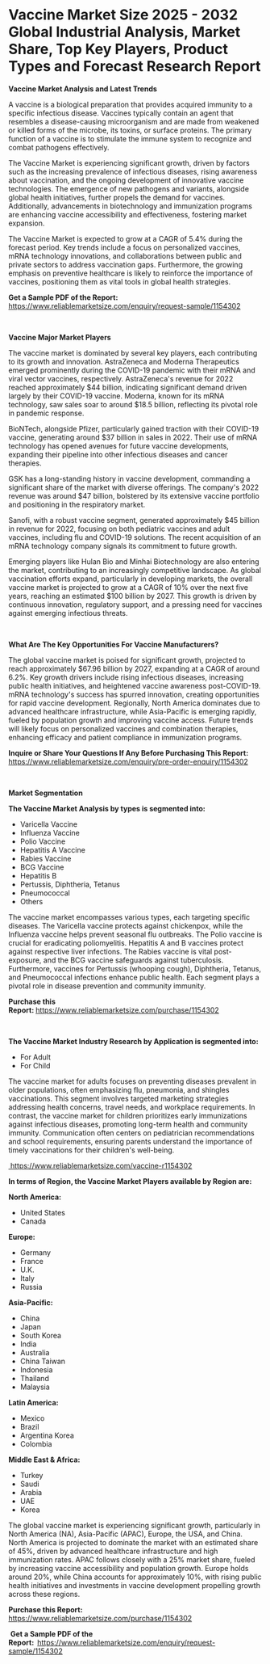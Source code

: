 <p><h1>Vaccine Market Size 2025 - 2032 Global Industrial Analysis, Market Share, Top Key Players, Product Types and Forecast Research Report</h1></p><p><strong>Vaccine Market Analysis and Latest Trends</strong></p>
<p><p>A vaccine is a biological preparation that provides acquired immunity to a specific infectious disease. Vaccines typically contain an agent that resembles a disease-causing microorganism and are made from weakened or killed forms of the microbe, its toxins, or surface proteins. The primary function of a vaccine is to stimulate the immune system to recognize and combat pathogens effectively.</p><p>The Vaccine Market is experiencing significant growth, driven by factors such as the increasing prevalence of infectious diseases, rising awareness about vaccination, and the ongoing development of innovative vaccine technologies. The emergence of new pathogens and variants, alongside global health initiatives, further propels the demand for vaccines. Additionally, advancements in biotechnology and immunization programs are enhancing vaccine accessibility and effectiveness, fostering market expansion.</p><p>The Vaccine Market is expected to grow at a CAGR of 5.4% during the forecast period. Key trends include a focus on personalized vaccines, mRNA technology innovations, and collaborations between public and private sectors to address vaccination gaps. Furthermore, the growing emphasis on preventive healthcare is likely to reinforce the importance of vaccines, positioning them as vital tools in global health strategies.</p></p>
<p><strong>Get a Sample PDF of the Report:&nbsp;</strong> <a href="https://www.reliablemarketsize.com/enquiry/request-sample/1154302?utm_campaign=3183&utm_medium=2&utm_source=Github&utm_content=ia&utm_term=19042025&utm_id=vaccine">https://www.reliablemarketsize.com/enquiry/request-sample/1154302</a></p>
<p>&nbsp;</p>
<p><strong>Vaccine Major Market Players</strong></p>
<p><p>The vaccine market is dominated by several key players, each contributing to its growth and innovation. AstraZeneca and Moderna Therapeutics emerged prominently during the COVID-19 pandemic with their mRNA and viral vector vaccines, respectively. AstraZeneca's revenue for 2022 reached approximately $44 billion, indicating significant demand driven largely by their COVID-19 vaccine. Moderna, known for its mRNA technology, saw sales soar to around $18.5 billion, reflecting its pivotal role in pandemic response.</p><p>BioNTech, alongside Pfizer, particularly gained traction with their COVID-19 vaccine, generating around $37 billion in sales in 2022. Their use of mRNA technology has opened avenues for future vaccine developments, expanding their pipeline into other infectious diseases and cancer therapies.</p><p>GSK has a long-standing history in vaccine development, commanding a significant share of the market with diverse offerings. The company's 2022 revenue was around $47 billion, bolstered by its extensive vaccine portfolio and positioning in the respiratory market.</p><p>Sanofi, with a robust vaccine segment, generated approximately $45 billion in revenue for 2022, focusing on both pediatric vaccines and adult vaccines, including flu and COVID-19 solutions. The recent acquisition of an mRNA technology company signals its commitment to future growth.</p><p>Emerging players like Hulan Bio and Minhai Biotechnology are also entering the market, contributing to an increasingly competitive landscape. As global vaccination efforts expand, particularly in developing markets, the overall vaccine market is projected to grow at a CAGR of 10% over the next five years, reaching an estimated $100 billion by 2027. This growth is driven by continuous innovation, regulatory support, and a pressing need for vaccines against emerging infectious threats.</p></p>
<p>&nbsp;</p>
<p><strong>What Are The Key Opportunities For Vaccine Manufacturers?</strong></p>
<p><p>The global vaccine market is poised for significant growth, projected to reach approximately $67.96 billion by 2027, expanding at a CAGR of around 6.2%. Key growth drivers include rising infectious diseases, increasing public health initiatives, and heightened vaccine awareness post-COVID-19. mRNA technology's success has spurred innovation, creating opportunities for rapid vaccine development. Regionally, North America dominates due to advanced healthcare infrastructure, while Asia-Pacific is emerging rapidly, fueled by population growth and improving vaccine access. Future trends will likely focus on personalized vaccines and combination therapies, enhancing efficacy and patient compliance in immunization programs.</p></p>
<p><strong>Inquire or Share Your Questions If Any Before Purchasing This Report:</strong> <a href="https://www.reliablemarketsize.com/enquiry/pre-order-enquiry/1154302?utm_campaign=3183&utm_medium=2&utm_source=Github&utm_content=ia&utm_term=19042025&utm_id=vaccine">https://www.reliablemarketsize.com/enquiry/pre-order-enquiry/1154302</a></p>
<p>&nbsp;</p>
<p><strong>Market Segmentation</strong></p>
<p><strong>The Vaccine Market Analysis by types is segmented into:</strong></p>
<p><ul><li>Varicella Vaccine</li><li>Influenza Vaccine</li><li>Polio Vaccine</li><li>Hepatitis A Vaccine</li><li>Rabies Vaccine</li><li>BCG Vaccine</li><li>Hepatitis B</li><li>Pertussis, Diphtheria, Tetanus</li><li>Pneumococcal</li><li>Others</li></ul></p>
<p><p>The vaccine market encompasses various types, each targeting specific diseases. The Varicella vaccine protects against chickenpox, while the Influenza vaccine helps prevent seasonal flu outbreaks. The Polio vaccine is crucial for eradicating poliomyelitis. Hepatitis A and B vaccines protect against respective liver infections. The Rabies vaccine is vital post-exposure, and the BCG vaccine safeguards against tuberculosis. Furthermore, vaccines for Pertussis (whooping cough), Diphtheria, Tetanus, and Pneumococcal infections enhance public health. Each segment plays a pivotal role in disease prevention and community immunity.</p></p>
<p><strong>Purchase this Report:&nbsp;</strong><a href="https://www.reliablemarketsize.com/purchase/1154302?utm_campaign=3183&utm_medium=2&utm_source=Github&utm_content=ia&utm_term=19042025&utm_id=vaccine">https://www.reliablemarketsize.com/purchase/1154302</a></p>
<p>&nbsp;</p>
<p><strong>The Vaccine Market Industry Research by Application is segmented into:</strong></p>
<p><ul><li>For Adult</li><li>For Child</li></ul></p>
<p><p>The vaccine market for adults focuses on preventing diseases prevalent in older populations, often emphasizing flu, pneumonia, and shingles vaccinations. This segment involves targeted marketing strategies addressing health concerns, travel needs, and workplace requirements. In contrast, the vaccine market for children prioritizes early immunizations against infectious diseases, promoting long-term health and community immunity. Communication often centers on pediatrician recommendations and school requirements, ensuring parents understand the importance of timely vaccinations for their children's well-being.</p></p>
<p><a href="https://www.reliablemarketsize.com/vaccine-r1154302?utm_campaign=3183&utm_medium=2&utm_source=Github&utm_content=ia&utm_term=19042025&utm_id=vaccine">&nbsp;https://www.reliablemarketsize.com/vaccine-r1154302</a></p>
<p><strong>In terms of Region, the Vaccine Market Players available by Region are:</strong></p>
<p>
    <p> <strong> North America: </strong>
        <ul>
            <li>United States</li>
            <li>Canada</li>
        </ul>
        </p> 
    <p> <strong> Europe: </strong>
        <ul>
            <li>Germany</li>
            <li>France</li>
            <li>U.K.</li>
            <li>Italy</li>
            <li>Russia</li>
        </ul>
        </p> 
    <p> <strong> Asia-Pacific: </strong>
        <ul>
            <li>China</li>
            <li>Japan</li>
            <li>South Korea</li>
            <li>India</li>
            <li>Australia</li>
            <li>China Taiwan</li>
            <li>Indonesia</li>
            <li>Thailand</li>
            <li>Malaysia</li>
        </ul>
        </p> 
    <p> <strong> Latin America: </strong>
        <ul>
            <li>Mexico</li>
            <li>Brazil</li>
            <li>Argentina Korea</li>
            <li>Colombia</li>
        </ul>
        </p> 
    <p> <strong> Middle East & Africa: </strong>
        <ul>
            <li>Turkey</li>
            <li>Saudi</li>
            <li>Arabia</li>
            <li>UAE</li>
            <li>Korea</li>
        </ul>
    </p>
    </p>
<p><p>The global vaccine market is experiencing significant growth, particularly in North America (NA), Asia-Pacific (APAC), Europe, the USA, and China. North America is projected to dominate the market with an estimated share of 45%, driven by advanced healthcare infrastructure and high immunization rates. APAC follows closely with a 25% market share, fueled by increasing vaccine accessibility and population growth. Europe holds around 20%, while China accounts for approximately 10%, with rising public health initiatives and investments in vaccine development propelling growth across these regions.</p></p>
<p><strong>Purchase this Report: </strong><a href="https://www.reliablemarketsize.com/purchase/1154302?utm_campaign=3183&utm_medium=2&utm_source=Github&utm_content=ia&utm_term=19042025&utm_id=vaccine">https://www.reliablemarketsize.com/purchase/1154302</a></p>
<p>&nbsp;<strong>Get a Sample PDF of the Report:&nbsp;&nbsp;</strong><a href="https://www.reliablemarketsize.com/enquiry/request-sample/1154302?utm_campaign=3183&utm_medium=2&utm_source=Github&utm_content=ia&utm_term=19042025&utm_id=vaccine">https://www.reliablemarketsize.com/enquiry/request-sample/1154302</a></p>
<p><strong></strong></p>
<p><p></p><p></p><p></p></p>
